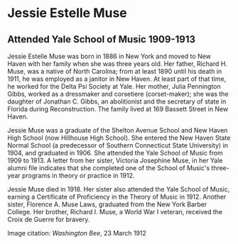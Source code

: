 # Jessie Estelle Muse
## Attended Yale School of Music 1909-1913

Jessie Estelle Muse was born in 1886 in New York and moved to New Haven with her family when she was three years old. Her father, Richard H. Muse, was a native of North Carolina; from at least 1890 until his death in 1911, he was employed as a janitor in New Haven. At least part of that time, he worked for the Delta Psi Society at Yale. Her mother, Julia Pennington Gibbs, worked as a dressmaker and corsetiere (corset-maker); she was the daughter of Jonathan C. Gibbs, an abolitionist and the secretary of state in Florida during Reconstruction. The family lived at 169 Bassett Street in New Haven. 

Jessie Muse was a graduate of the Shelton Avenue School and New Haven High School (now Hillhouse High School). She entered the New Haven State Normal School (a predecessor of Southern Connecticut State University) in 1904, and graduated in 1906. She attended the Yale School of Music from 1909 to 1913. A letter from her sister, Victoria Josephine Muse, in her Yale alumni file indicates that she completed one of the School of Music's three-year programs in theory or practice in 1912.

Jessie Muse died in 1918. Her sister also attended the Yale School of Music, earning a Certificate of Proficiency in the Theory of Music in 1912. Another sister, Florence A. Muse Laws, graduated from the New York Barber College. Her brother, Richard I. Muse, a World War I veteran, received the Croix de Guerre for bravery.

Image citation: *Washington Bee*, 23 March 1912
